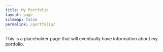 ```yaml
---
title: My Portfolio
layout: page
sitemap: false 
permalink: /portfolio/
---
```


This is a placeholder page that will eventually have information about my portfolio.

